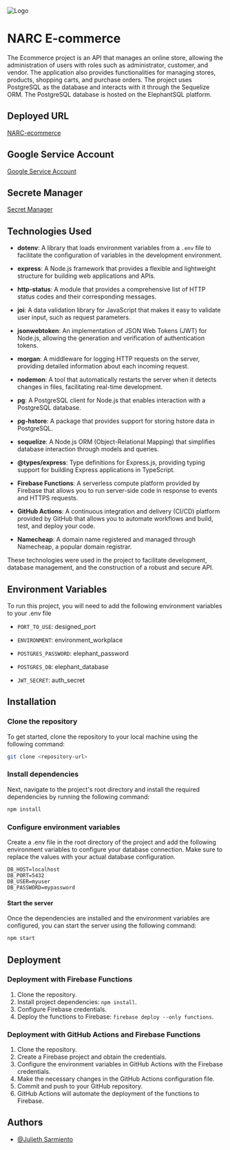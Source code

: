 
![Logo](https://firebasestorage.googleapis.com/v0/b/narc-e-commerce.appspot.com/o/NARC-e-commerce-logo-white.png?alt=media&token=1eae9c91-2b13-4ce9-bbc5-c33c4c936435)


# NARC E-commerce

The Ecommerce project is an API that manages an online store, allowing the administration of users with roles such as administrator, customer, and vendor. The application also provides functionalities for managing stores, products, shopping carts, and purchase orders. The project uses PostgreSQL as the database and interacts with it through the Sequelize ORM. The PostgreSQL database is hosted on the ElephantSQL platform.

## Deployed URL 

[NARC-ecommerce](https://narc-ecommerce.lat)

## Google Service Account

[Google Service Account](https://console.cloud.google.com/iam-admin/serviceaccounts/details/101832751034889941786/keys?hl=es&project=narc-e-commerce)


## Secrete Manager

[Secret Manager](https://console.cloud.google.com/security/secret-manager?hl=es&project=narc-e-commerce)

## Technologies Used

- **dotenv**: A library that loads environment variables from a `.env` file to facilitate the configuration of variables in the development environment.

- **express**: A Node.js framework that provides a flexible and lightweight structure for building web applications and APIs.

- **http-status**: A module that provides a comprehensive list of HTTP status codes and their corresponding messages.

- **joi**: A data validation library for JavaScript that makes it easy to validate user input, such as request parameters.

- **jsonwebtoken**: An implementation of JSON Web Tokens (JWT) for Node.js, allowing the generation and verification of authentication tokens.

- **morgan**: A middleware for logging HTTP requests on the server, providing detailed information about each incoming request.

- **nodemon**: A tool that automatically restarts the server when it detects changes in files, facilitating real-time development.

- **pg**: A PostgreSQL client for Node.js that enables interaction with a PostgreSQL database.

- **pg-hstore**: A package that provides support for storing hstore data in PostgreSQL.

- **sequelize**: A Node.js ORM (Object-Relational Mapping) that simplifies database interaction through models and queries.

- **@types/express**: Type definitions for Express.js, providing typing support for building Express applications in TypeScript.

- **Firebase Functions**: A serverless compute platform provided by Firebase that allows you to run server-side code in response to events and HTTPS requests.

- **GitHub Actions**: A continuous integration and delivery (CI/CD) platform provided by GitHub that allows you to automate workflows and build, test, and deploy your code.

- **Namecheap**: A domain name registered and managed through Namecheap, a popular domain registrar.

These technologies were used in the project to facilitate development, database management, and the construction of a robust and secure API.


## Environment Variables

To run this project, you will need to add the following environment variables to your .env file

- `PORT_TO_USE`: designed_port
- `ENVIRONMENT`: environment_workplace

- `POSTGRES_PASSWORD`: elephant_password
- `POSTGRES_DB`: elephant_database

- `JWT_SECRET`: auth_secret


## Installation

### Clone the repository
To get started, clone the repository to your local machine using the following command:

```bash
git clone <repository-url>
```

### Install dependencies
Next, navigate to the project's root directory and install the required dependencies by running the following command:

```bash
npm install
```
### Configure environment variables 
Create a .env file in the root directory of the project and add the following environment variables to configure your database connection. Make sure to replace the values with your actual database configuration.

```shell
DB_HOST=localhost
DB_PORT=5432
DB_USER=myuser
DB_PASSWORD=mypassword
```
#### Start the server
Once the dependencies are installed and the environment variables are configured, you can start the server using the following command:

```bash
npm start
```

## Deployment

### Deployment with Firebase Functions

1. Clone the repository.
2. Install project dependencies: `npm install`.
3. Configure Firebase credentials.
4. Deploy the functions to Firebase: `firebase deploy --only functions`.

### Deployment with GitHub Actions and Firebase Functions

1. Clone the repository.
2. Create a Firebase project and obtain the credentials.
3. Configure the environment variables in GitHub Actions with the Firebase credentials.
4. Make the necessary changes in the GitHub Actions configuration file.
5. Commit and push to your GitHub repository.
6. GitHub Actions will automate the deployment of the functions to Firebase.





## Authors

- [@Julieth Sarmiento](https://github.com/JulSarmiento)

